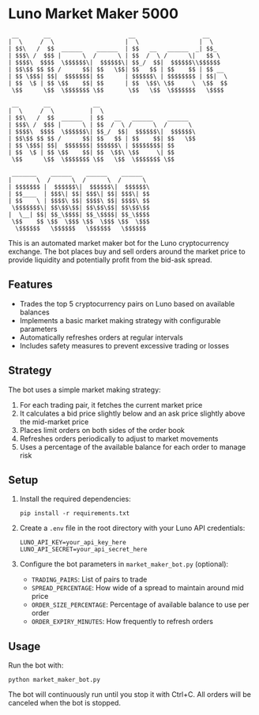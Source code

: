 # Luno Market Maker 5000

```
 __       __                      __                   __
|  \     /  \                    |  \                 |  \
| $$\   /  $$  ______    ______  | $$   __   ______  _| $$_
| $$$\ /  $$$ |      \  /      \ | $$  /  \ /      \|   $$ \
| $$$$\  $$$$  \$$$$$$\|  $$$$$$\| $$_/  $$|  $$$$$$\\$$$$$$
| $$\$$ $$ $$ /      $$| $$   \$$| $$   $$ | $$    $$ | $$ __
| $$ \$$$| $$|  $$$$$$$| $$      | $$$$$$\ | $$$$$$$$ | $$|  \
| $$  \$ | $$ \$$    $$| $$      | $$  \$$\ \$$     \  \$$  $$
 \$$      \$$  \$$$$$$$ \$$       \$$   \$$  \$$$$$$$   \$$$$

 __       __            __
|  \     /  \          |  \
| $$\   /  $$  ______  | $$   __   ______    ______
| $$$\ /  $$$ |      \ | $$  /  \ /      \  /      \
| $$$$\  $$$$  \$$$$$$\| $$_/  $$|  $$$$$$\|  $$$$$$\
| $$\$$ $$ $$ /      $$| $$   $$ | $$    $$| $$   \$$
| $$ \$$$| $$|  $$$$$$$| $$$$$$\ | $$$$$$$$| $$
| $$  \$ | $$ \$$    $$| $$  \$$\ \$$     \| $$
 \$$      \$$  \$$$$$$$ \$$   \$$  \$$$$$$$ \$$

 _______    ______    ______    ______
|       \  /      \  /      \  /      \
| $$$$$$$ |  $$$$$$\|  $$$$$$\|  $$$$$$\
| $$____  | $$$\| $$| $$$\| $$| $$$\| $$
| $$    \ | $$$$\ $$| $$$$\ $$| $$$$\ $$
 \$$$$$$$\| $$\$$\$$| $$\$$\$$| $$\$$\$$
|  \__| $$| $$_\$$$$| $$_\$$$$| $$_\$$$$
 \$$    $$ \$$  \$$$ \$$  \$$$ \$$  \$$$
  \$$$$$$   \$$$$$$   \$$$$$$   \$$$$$$
```

This is an automated market maker bot for the Luno cryptocurrency exchange. The bot places buy and sell orders around the market price to provide liquidity and potentially profit from the bid-ask spread.

## Features

- Trades the top 5 cryptocurrency pairs on Luno based on available balances
- Implements a basic market making strategy with configurable parameters
- Automatically refreshes orders at regular intervals
- Includes safety measures to prevent excessive trading or losses

## Strategy

The bot uses a simple market making strategy:

1. For each trading pair, it fetches the current market price
2. It calculates a bid price slightly below and an ask price slightly above the mid-market price
3. Places limit orders on both sides of the order book
4. Refreshes orders periodically to adjust to market movements
5. Uses a percentage of the available balance for each order to manage risk

## Setup

1. Install the required dependencies:
   ```
   pip install -r requirements.txt
   ```

2. Create a `.env` file in the root directory with your Luno API credentials:
   ```
   LUNO_API_KEY=your_api_key_here
   LUNO_API_SECRET=your_api_secret_here
   ```

3. Configure the bot parameters in `market_maker_bot.py` (optional):
   - `TRADING_PAIRS`: List of pairs to trade
   - `SPREAD_PERCENTAGE`: How wide of a spread to maintain around mid price
   - `ORDER_SIZE_PERCENTAGE`: Percentage of available balance to use per order
   - `ORDER_EXPIRY_MINUTES`: How frequently to refresh orders

## Usage

Run the bot with:

```
python market_maker_bot.py
```

The bot will continuously run until you stop it with Ctrl+C. All orders will be canceled when the bot is stopped.
